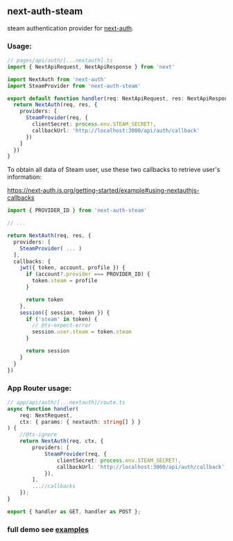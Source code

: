 ## next-auth-steam

steam authentication provider for [next-auth](https://npm.im/next-auth).

### Usage:

```ts
// pages/api/auth/[...nextauth].ts
import { NextApiRequest, NextApiResponse } from 'next'

import NextAuth from 'next-auth'
import SteamProvider from 'next-auth-steam'

export default function handler(req: NextApiRequest, res: NextApiResponse) {
  return NextAuth(req, res, {
    providers: [
      SteamProvider(req, {
        clientSecret: process.env.STEAM_SECRET!,
        callbackUrl: 'http://localhost:3000/api/auth/callback'
      })
    ]
  })
}
```

To obtain all data of Steam user, use these two callbacks to retrieve user's information:

https://next-auth.js.org/getting-started/example#using-nextauthjs-callbacks

```ts
import { PROVIDER_ID } from 'next-auth-steam'

// ...

return NextAuth(req, res, {
  providers: [
    SteamProvider( ... )
  ],
  callbacks: {
    jwt({ token, account, profile }) {
      if (account?.provider === PROVIDER_ID) {
        token.steam = profile
      }

      return token
    },
    session({ session, token }) {
      if ('steam' in token) {
        // @ts-expect-error
        session.user.steam = token.steam
      }

      return session
    }
  }
})
```

### App Router usage:
```ts
// app/api/auth/[...nextauth]/route.ts
async function handler(
	req: NextRequest,
	ctx: { params: { nextauth: string[] } }
) {
	//@ts-ignore
	return NextAuth(req, ctx, {
		providers: [
			SteamProvider(req, {
				clientSecret: process.env.STEAM_SECRET!,
				callbackUrl: 'http://localhost:3000/api/auth/callback',
			}),
		],
        ...//callbacks
	});
}

export { handler as GET, handler as POST };

```
### full demo see [examples](examples)